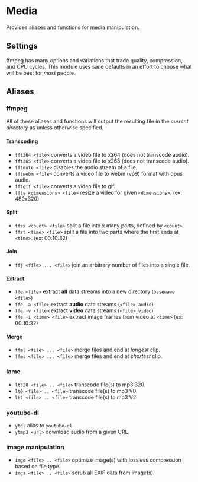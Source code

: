Media
=====

Provides aliases and functions for media manipulation.

Settings
--------

ffmpeg has many options and variations that trade quality, compression, and CPU cycles. This module uses sane defaults in an effort to choose what will be best for *most* people.

<!---
disabling for now, may or may not implement

If you would like to change the *default* settings, they can be changed using the following example:

	zstyle ':prezto:module:media:ffmpeg' ffwebm 'fast'

| option  | quality | compression | speed   | description                                                                                                                              |
|---------|---------|-------------|---------|------------------------------------------------------------------------------------------------------------------------------------------|
| fast    | low     | high        | fast    | This option should be used if you do not care less about quality and more about low overhead to convert the file                      |
| default | average | average     | average | This is the default setting, which tries to balance the options to produce a decent quality file with an average compression ratio.      |
| best    | high    | average     | slow    | If all you care about is producing the best quality conversions and are willing to spend significantly more CPU cycles, you should choose this option. |

-->
Aliases
-------

### ffmpeg

All of these aliases and functions will output the resulting file in the *current directory* as unless otherwise specified.

<!--
The options above can also be set on the command line as an optional argument. ex: `fftwebm -fast video.mp4`
-->

#### Transcoding

  - `fft264 <file>` converts a video file to x264 (does not transcode audio).
  - `fft265 <file>` converts a video file to x265 (does not transcode audio).
  - `fftmute <file>` disables the audio stream of a file.
  - `fftwebm <file>` converts a video file to webm (vp9) format with opus audio.
  - `fftgif <file>` converts a video file to gif.
  - `ffts <dimensions> <file>` resize a video for given `<dimensions>`. (ex: 480x320) 

#### Split

  - `ffsx <count> <file>` split a file into x many parts, defined by `<count>`.
  - `ffst <time> <file>` split a file into two parts where the first ends at `<time>`. (ex: 00:10:32)

#### Join

  - `ffj <file> ... <file>` join an arbitrary number of files into a single file.

#### Extract

  - `ffe <file>` extract **all** data streams into a new directory (`basename <file>`)
  - `ffe -a <file>` extract **audio** data streams (`<file>_audio`)
  - `ffe -v <file>` extract **video** data streams (`<file>_video`)
  - `ffe -i <time> <file>` extract image frames from video at `<time>` (ex: 00:10:32)

#### Merge

  - `ffml <file> ... <file>` merge files and end at *longest* clip.
  - `ffms <file> ... <file>` merge files and end at *shortest* clip.
  
### lame

  - `lt320 <file> .. <file>` transcode file(s) to mp3 320.
  - `lt0 <file> .. <file>` transcode file(s) to mp3 V0.
  - `lt2 <file> .. <file>` transcode file(s) to mp3 V2.

### youtube-dl

  - `ytdl` alias to `youtube-dl`.
  - `ytmp3 <url>` download audio from a given URL. 

### image manipulation

  - `imgo <file> .. <file>` optimize image(s) with lossless compression based on file type.
  - `imgs <file> .. <file>` scrub all EXIF data from image(s).
